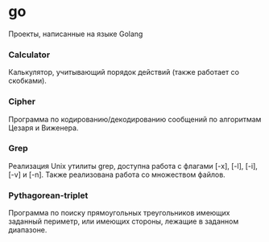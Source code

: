 # go  
Проекты, написанные на языке Golang  
### Calculator 
Калькулятор, учитывающий порядок действий (также работает со скобками).
### Cipher 
Программа по кодированию/декодированию сообщений по алгоритмам Цезаря и Виженера.  
### Grep  
Реализация Unix утилиты grep, доступна работа с флагами [-x], [-l], [-i], [-v] и [-n]. Также реализована работа со множеством файлов.  
### Pythagorean-triplet  
Программа по поиску прямоугольных треугольников имеющих заданный периметр, или имеющих стороны, лежащие в заданном диапазоне.  
